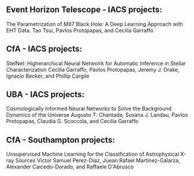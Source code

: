 

[//]: # (Past, current, proposed)
## Event Horizon Telescope - IACS projects:

The Parametrization of M87 Black Hole: A Deep Learning Approach with EHT Data.
Tao Tsui, Pavlos Protopapas, and Cecilia Garraffo 


## CfA - IACS projects:

StelNet: Higherarchical Neural Netwoirk for Automatic Inference in Stellar Characterization
Cecilia Garraffo, Pavlos Protopapas, Jeremy J. Drake, Ignacio Becker, and Phillip Cargile

## UBA - IACS projects:

Cosmologically Informed Neural Networks to Solve the Background Dynamics of the Universe
Augusto T. Chantada, Susana J. Landau, Pavlos Protopapas, Claudia G. Scoccola, and Cecilia Garraffo


## CfA - Southampton projects:

Unsupervised Machine Learning for the Classification of Astrophysical X-ray Sources
Victor Samuel Perez-Diaz, Juean Rafael Martinez-Galarza, Alexander Caicedo-Dorado, and Raffaele D'Abrusco


